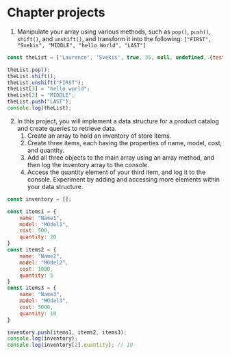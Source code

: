# Chapter projects
1. Manipulate your array using various methods, such as `pop()`, `push()`, `shift()`, and `unshift()`, and transform it into the following:
`["FIRST", "Svekis", "MIDDLE", "hello World", "LAST"]`

```js
const theList = ['Laurence', 'Svekis', true, 35, null, undefined, {test: 'one', score: 55}, ['one', 'two']];

theList.pop();
theList.shift();
theList.unshift("FIRST");
theList[3] = "hello world";
theList[2] = "MIDDLE";
theList.push("LAST");
console.log(theList);
```

2. In this project, you will implement a data structure for a product catalog and create queries to retrieve data.
    1. Create an array to hold an inventory of store items.
    2. Create three items, each having the properties of name, model, cost, and quantity.
    3. Add all three objects to the main array using an array method, and then log the inventory array to the console.
    4. Access the quantity element of your third item, and log it to the console.
    Experiment by adding and accessing more elements within your data structure.

```js
const inventory = [];

const items1 = {
    name: "Name1",
    model: "MOdel1",
    cost: 500,
    quantity: 20
}
const items2 = {
    name: "Name2",
    model: "MOdel2",
    cost: 1000,
    quantity: 5
}
const items3 = {
    name: "Name3",
    model: "MOdel3",
    cost: 5000,
    quantity: 10
}

inventory.push(items1, items2, items3);
console.log(inventory);
console.log(inventory[2].quantity); // 10
```
